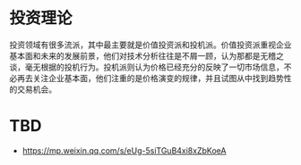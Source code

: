 # 投资理论

投资领域有很多流派，其中最主要就是价值投资派和投机派。价值投资派重视企业基本面和未来的发展前景，他们对技术分析往往是不屑一顾，认为那都是无稽之谈，毫无根据的投机行为。投机派则认为价格已经充分的反映了一切市场信息，不必再去关注企业基本面，他们注重的是价格演变的规律，并且试图从中找到趋势性的交易机会。

# TBD

- https://mp.weixin.qq.com/s/eUg-5siTGuB4xi8xZbKoeA
